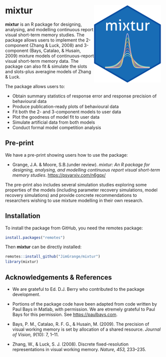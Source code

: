 
# mixtur <a ><img src='images/logo/mixtur_logo.png' align="right" height="250" /></a>

**mixtur** is an R package for designing, analysing, and modelling
continuous report visual short-term memory studies. The package allows
users to implement the 2-component (Zhang & Luck, 2008) and 3-component
(Bays, Catalao, & Husain, 2009) mixture models of continuous-report
visual short-term memory data. The package can also fit & simulate the slots
and slots-plus averagine models of Zhang & Luck.

The package allows users to:

  - Obtain summary statistics of response error and response precision
    of behavioural data
  - Produce publication-ready plots of behavioural data
  - Fit both the 2- and 3-component models to user data
  - Plot the goodness of model fit to user data
  - Simulate artificial data from both models
  - Conduct formal model competition analysis

## Pre-print

We have a pre-print showing users how to use the package:

  - Grange, J.A. & Moore, S.B.(under review). *mixtur:
    An R package for designing, analysing, and modelling continuous
    report visual short-term memory studies*.
    <https://psyarxiv.com/n6gqx/>

The pre-print also includes several simulation studies exploring some
properties of the models (including parameter recovery simulations,
model recovery simulations) and provide concrete recommendations to
researchers wishing to use mixture modelling in their own research.

## Installation

To install the package from GitHub, you need the remotes package:

``` r
install.packages("remotes")
```

Then **mixtur** can be directly installed:

``` r
remotes::install_github("JimGrange/mixtur")
library(mixtur)
```

## Acknowledgements & References

  - We are grateful to Ed. D.J. Berry who contributed to the package 
    development.

  - Portions of the package code have been adapted from code written by
    Paul Bays in Matlab, with permission. We are etremely grateful to
    Paul Bays for this permission. See <https://paulbays.com>.

  - Bays, P. M., Catalao, R. F. G., & Husain, M. (2009). The precision
    of visual working memory is set by allocation of a shared resource.
    *Journal of Vision, 9*(10): 7, 1–11.

  - Zhang, W., & Luck, S. J. (2008). Discrete fixed-resolution
    representations in visual working memory. *Nature, 453,* 233–235.
